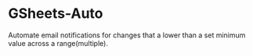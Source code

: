 # GSheets-Auto
Automate email notifications for changes that a lower than a set minimum value across a range(multiple).
